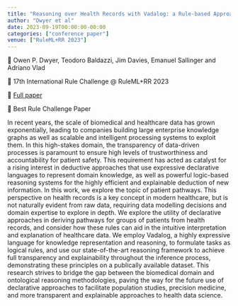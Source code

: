 ```yaml
---
title: "Reasoning over Health Records with Vadalog: a Rule-based Approach to Patient Pathways"
author: "Dwyer et al"
date: 2023-09-19T00:00:00-00:00
categories: ["conference paper"]
venue: ["RuleML+RR 2023"]
---
```



👥 Owen P. Dwyer, Teodoro Baldazzi, Jim Davies, Emanuel Sallinger and Adriano Vlad

📕 17th International Rule Challenge @ RuleML+RR 2023

📄 [Full paper](https://ceur-ws.org/Vol-3485/paper9111.pdf) 

🏅 Best Rule Challenge Paper

In recent years, the scale of biomedical and healthcare data has grown exponentially, leading to companies building large enterprise knowledge graphs as well as scalable and intelligent processing systems to exploit them. In this high-stakes domain, the transparency of data-driven processes is paramount to ensure high levels of trustworthiness and accountability for patient safety. This requirement has acted as catalyst for a rising interest in deductive approaches that use expressive declarative languages to represent domain knowledge, as well as powerful logic-based reasoning systems for the highly efficient and explainable deduction of new information. In this work, we explore the topic of patient pathways. This perspective on health records is  a key concept in modern healthcare, but is not naturally evident from raw data, requiring data modelling decisions and domain expertise to explore in depth. We explore the utility of declarative approaches in deriving pathways for groups of patients from  health records, and consider how these rules can aid in the intuitive interpretation and explanation of healthcare data. We employ Vadalog, a highly expressive language for knowledge representation and reasoning, to formulate tasks as logical rules, and use our state-of-the-art reasoning framework to achieve full transparency and explainability throughout the inference process, demonstrating these principles on a publically available dataset. This research strives to bridge the gap between the biomedical domain and ontological reasoning methodologies, paving the way for the future use of declarative approaches to facilitate population studies, precision medicine, and more transparent and explainable approaches to health data science.



